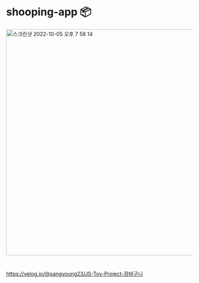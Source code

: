 # shooping-app 📦

<img width="611" alt="스크린샷 2022-10-05 오후 7 58 14" src="https://user-images.githubusercontent.com/76932869/194045066-d2accd17-b20b-43cb-aa36-4cae3d550c32.png">

#

https://velog.io/@sangyoung23/JS-Toy-Project-장바구니
